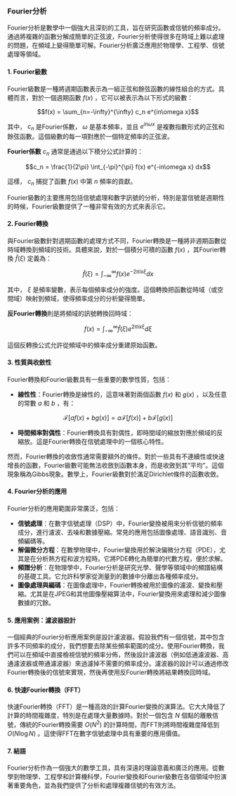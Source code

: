 ### Fourier分析

Fourier分析是數學中一個強大且深刻的工具，旨在研究函數或信號的頻率成分。通過將複雜的函數分解成簡單的正弦波，Fourier分析使得很多在時域上難以處理的問題，在頻域上變得簡單可解。Fourier分析廣泛應用於物理學、工程學、信號處理等領域。

#### 1. Fourier級數

Fourier級數是一種將週期函數表示為一組正弦和餘弦函數的線性組合的方式。具體而言，對於一個週期函數  $`f(x)`$ ，它可以被表示為以下形式的級數：

```math
f(x) = \sum_{n=-\infty}^{\infty} c_n e^{in\omega x}
```

其中， $`c_n`$  是Fourier係數， $`\omega`$  是基本頻率，並且  $`e^{in\omega x}`$  是複數指數形式的正弦和餘弦函數。這個級數的每一項對應於一個特定頻率的正弦波。

**Fourier係數**  $`c_n`$  通常是通過以下積分公式計算的：

```math
c_n = \frac{1}{2\pi} \int_{-\pi}^{\pi} f(x) e^{-in\omega x} dx
```

這樣， $`c_n`$  捕捉了函數  $`f(x)`$  中第  $`n`$  頻率的貢獻。

Fourier級數的主要應用包括信號處理和數字訊號的分析，特別是當信號是週期性的時候，Fourier級數提供了一種非常有效的方式來表示它。

#### 2. Fourier轉換

與Fourier級數針對週期函數的處理方式不同，Fourier轉換是一種將非週期函數從時域轉換到頻域的技術。具體來說，對於一個積分可積的函數  $`f(x)`$ ，其Fourier轉換  $`\hat{f}(\xi)`$  定義為：

```math
\hat{f}(\xi) = \int_{-\infty}^{\infty} f(x) e^{-2\pi ix\xi} dx
```

其中， $`\xi`$  是頻率變數，表示每個頻率成分的強度。這個轉換把函數從時域（或空間域）映射到頻域，使得頻率成分的分析變得簡單。

**反Fourier轉換**則是將頻域的訊號轉換回時域：

```math
f(x) = \int_{-\infty}^{\infty} \hat{f}(\xi) e^{2\pi ix\xi} d\xi
```

這個反轉換公式允許從頻域中的頻率成分重建原始函數。

#### 3. 性質與收斂性

Fourier轉換和Fourier級數具有一些重要的數學性質，包括：
- **線性性**：Fourier轉換是線性的，這意味著對兩個函數  $`f(x)`$  和  $`g(x)`$ ，以及任意的常數  $`a`$  和  $`b`$ ，有：
  
```math
\mathcal{F}[af(x) + bg(x)] = a\mathcal{F}[f(x)] + b\mathcal{F}[g(x)]
```

- **時間頻率對偶性**：Fourier轉換具有對偶性，即時間域的縮放對應於頻域的反縮放。這是Fourier轉換在信號處理中的一個核心特性。

然而，Fourier轉換的收斂性通常需要額外的條件。對於一些具有不連續性或快速增長的函數，Fourier級數可能無法收斂到函數本身，而是收斂到其“平均”。這個現象稱為Gibbs現象。數學上，Fourier級數對於滿足Dirichlet條件的函數收斂。

#### 4. Fourier分析的應用

Fourier分析的應用範圍非常廣泛，包括：
- **信號處理**：在數字信號處理（DSP）中，Fourier變換被用來分析信號的頻率成分，進行濾波、去噪和數據壓縮。常見的應用包括圖像處理、語音識別、音頻編碼等。
- **解偏微分方程**：在數學物理中，Fourier變換用於解決偏微分方程（PDE），尤其是在分析熱方程和波方程時。它將PDE轉化為簡單的代數方程，便於求解。
- **頻譜分析**：在物理學中，Fourier分析是研究光學、聲學等領域中的頻譜結構的基礎工具。它允許科學家從測量到的數據中分離出各種頻率成分。
- **圖像處理與編碼**：在圖像處理中，Fourier轉換被用於圖像的濾波、變換和壓縮。尤其是在JPEG和其他圖像壓縮算法中，Fourier變換用來處理和減少圖像數據的冗餘。

#### 5. 應用案例：濾波器設計

一個經典的Fourier分析應用案例是設計濾波器。假設我們有一個信號，其中包含許多不同頻率的成分，我們想要去除某些頻率範圍的成分。使用Fourier轉換，我們可以在頻域中直接檢視信號的頻率分佈，然後設計濾波器（例如低通濾波器、高通濾波器或帶通濾波器）來過濾掉不需要的頻率成分。濾波器的設計可以通過修改Fourier轉換後的信號來實現，然後再使用反Fourier轉換將結果轉換回時域。

#### 6. 快速Fourier轉換（FFT）

快速Fourier轉換（FFT）是一種高效的計算Fourier變換的演算法。它大大降低了計算的時間複雜度，特別是在處理大量數據時。對於一個包含  $`N`$  個點的離散信號，傳統的Fourier轉換需要  $`O(N^2)`$  的計算時間，而FFT則將時間複雜度降低到  $`O(N \log N)`$ 。這使得FFT在數字信號處理中具有重要的應用價值。

#### 7. 結語

Fourier分析作為一個強大的數學工具，具有深遠的理論意義和廣泛的應用。從數學到物理學、工程學和計算機科學，Fourier變換和Fourier級數在各個領域中扮演著重要角色，並為我們提供了分析和處理複雜信號的有效方法。
